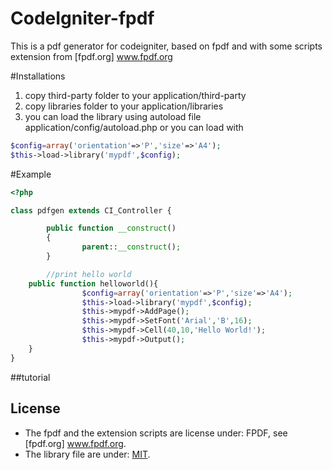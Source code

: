 # CodeIgniter-fpdf
This is a pdf generator for codeigniter, based on fpdf and with some scripts extension from [fpdf.org] www.fpdf.org

#Installations
1. copy third-party folder to your application/third-party
2. copy libraries folder to your application/libraries
3. you can load the library using autoload file application/config/autoload.php or you can load with
```php
$config=array('orientation'=>'P','size'=>'A4');
$this->load->library('mypdf',$config);

```
#Example
```php
<?php

class pdfgen extends CI_Controller {

        public function __construct()
        {
                parent::__construct();
        }

        //print hello world
	public function helloworld(){
                $config=array('orientation'=>'P','size'=>'A4');
                $this->load->library('mypdf',$config);
                $this->mypdf->AddPage();
                $this->mypdf->SetFont('Arial','B',16);
                $this->mypdf->Cell(40,10,'Hello World!');
                $this->mypdf->Output();                
	}
}
```
##tutorial

## License

* The fpdf and the extension scripts are license under: FPDF, see [fpdf.org] www.fpdf.org.
* The library file are under: [MIT](license.md).
